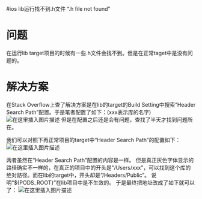 #ios lib运行找不到.h文件 “.h file not found”
# 问题

在运行lib target项目的时候有一些.h文件会找不到。但是在正常taget中是没有问题的。

# 解决方案

在Stack Overflow上查了解决方案是在lib的target的Build Setting中搜索“Header Search Path”配置。于是笔者配置了如下：(xxx表示库的名字) <img src="https://img-blog.csdnimg.cn/20190622102438867.png?x-oss-process=image/watermark,type_ZmFuZ3poZW5naGVpdGk,shadow_10,text_aHR0cHM6Ly94dWppYWppYS5ibG9nLmNzZG4ubmV0,size_16,color_FFFFFF,t_70" alt="在这里插入图片描述"> 但是在配置之后还是会有问题，查找了半天才找到问题所在。

我们可以对照下再正常项目的target中“Header Search Path”的配置如下： <img src="https://img-blog.csdnimg.cn/20190622102339480.png?x-oss-process=image/watermark,type_ZmFuZ3poZW5naGVpdGk,shadow_10,text_aHR0cHM6Ly94dWppYWppYS5ibG9nLmNzZG4ubmV0,size_16,color_FFFFFF,t_70" alt="在这里插入图片描述">

两者虽然在“Header Search Path”配置的内容是一样。 但是真正灰色字体显示的路径确实不一样的，在真正的项目中的开头是"/Users/xxx"，可以找到这个库的绝对路径。而在lib的target中，开头却是“/Headers/Public”。 说明“${PODS_ROOT}”在lib项目中是不生效的。 于是最终把地址改成了如下就可以了： <img src="https://img-blog.csdnimg.cn/2019062210294131.png?x-oss-process=image/watermark,type_ZmFuZ3poZW5naGVpdGk,shadow_10,text_aHR0cHM6Ly94dWppYWppYS5ibG9nLmNzZG4ubmV0,size_16,color_FFFFFF,t_70" alt="在这里插入图片描述">
